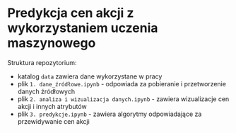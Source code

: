 # Predykcja cen akcji z wykorzystaniem uczenia maszynowego

Struktura repozytorium:
- katalog `data` zawiera dane wykorzystane w pracy
- plik `1. dane_źródłowe.ipynb` - odpowiada za pobieranie i przetworzenie danych źródłowych
- plik `2. analiza i wizualizacja danych.ipynb` - zawiera wizualizacje cen akcji i innych atrybutów
- plik `3. predykcje.ipynb` - zawiera algorytmy odpowiadające za przewidywanie cen akcji